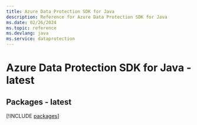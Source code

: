 ```yaml
---
title: Azure Data Protection SDK for Java
description: Reference for Azure Data Protection SDK for Java
ms.date: 02/26/2024
ms.topic: reference
ms.devlang: java
ms.service: dataprotection
---
```

# Azure Data Protection SDK for Java - latest
## Packages - latest
[!INCLUDE [packages](data-protection-index.md)]